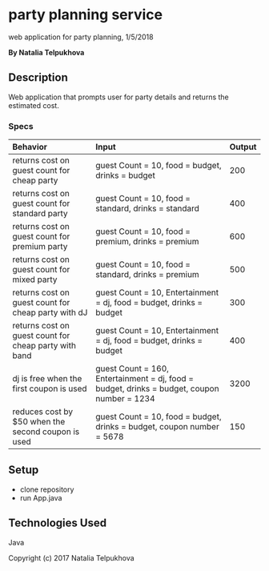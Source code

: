 # party planning service

web application for party planning, 1/5/2018

**By Natalia Telpukhova**

## Description

Web application that prompts user for party details and returns the estimated cost.

### Specs
| Behavior | Input | Output |
| :-------------     | :------------- | :------------- |
| returns cost on guest count for cheap party | guest Count = 10, food = budget, drinks = budget | 200 |
| returns cost on guest count for standard party | guest Count = 10, food = standard, drinks = standard | 400 |
| returns cost on guest count for premium party | guest Count = 10, food = premium, drinks = premium | 600 |
| returns cost on guest count for mixed party | guest Count = 10, food = standard, drinks = premium | 500 |
| returns cost on guest count for cheap party with dJ | guest Count = 10, Entertainment = dj, food = budget, drinks = budget | 300 |
| returns cost on guest count for cheap party with band | guest Count = 10, Entertainment = dj, food = budget, drinks = budget | 400 |
| dj is free when the first coupon is used | guest Count = 160, Entertainment = dj, food = budget, drinks = budget, coupon number = 1234 | 3200 |
| reduces cost by $50 when the second coupon is used | guest Count = 10, food = budget, drinks = budget, coupon number = 5678 | 150 |

## Setup

* clone repository
* run App.java

## Technologies Used

Java

Copyright (c) 2017 Natalia Telpukhova
